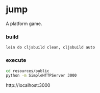 # jump

A platform game.

### build

`lein do cljsbuild clean, cljsbuild auto`

### execute

```bash
cd resources/public
python -m SimpleHTTPServer 3000
```

http://localhost:3000

